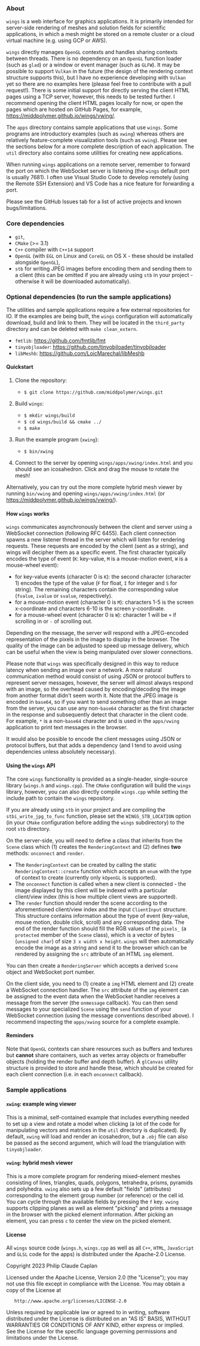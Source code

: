 ### **About**

`wings` is a web interface for graphics applications. It is primarily intended for server-side rendering of meshes and solution fields for scientific applications, in which a mesh might be stored on a remote cluster or a cloud virtual machine (e.g. using GCP or AWS).

`wings` directly manages `OpenGL` contexts and handles sharing contexts between threads. There is no dependency on an `OpenGL` function loader (such as `glad`) or a window or event manager (such as `GLFW`). It may be possible to support `Vulkan` in the future (the design of the rendering context structure supports this), but I have no experience developing with `Vulkan` yet so there are no examples here (please feel free to contribute with a pull request!). There is some initial support for directly serving the client HTML pages using a TCP server, however, this needs to be tested further. I recommend opening the client HTML pages locally for now, or open the pages which are hosted on GitHub Pages, for example, https://middpolymer.github.io/wings/vwing/.

The `apps` directory contains sample applications that use `wings`. Some programs are introductory examples (such as `xwing`) whereas others are relatively feature-complete visualization tools (such as `vwing`). Please see the sections below for a more complete description of each application. The `util` directory also contains some utilities for creating new applications.

When running `wings` applications on a remote server, remember to forward the port on which the WebSocket server is listening (the `wings` default port is usually 7681). I often use Visual Studio Code to develop remotely (using the Remote SSH Extension) and VS Code has a nice feature for forwarding a port.

Please see the GitHub Issues tab for a list of active projects and known bugs/limitations.

### **Core dependencies**

- `git`,
- `CMake` (>= 3.1)
- `C++` compiler with `C++14` support
- `OpenGL` (with `EGL` on Linux and `CoreGL` on OS X - these should be installed alongside `OpenGL`),
- `stb` for writing JPEG images before encoding them and sending them to a client (this can be omitted if you are already using `stb` in your project - otherwise it will be downloaded automatically).

### **Optional dependencies (to run the sample applications)**

The utilities and sample applications require a few external repositories for IO. If the examples are being built, the `wings` configuration will automatically download, build and link to them. They will be located in the `third_party` directory and can be deleted with `make clean_extern`.

- `fmtlib`: https://github.com/fmtlib/fmt
- `tinyobjloader`: https://github.com/tinyobjloader/tinyobjloader
- `libMeshb`: https://github.com/LoicMarechal/libMeshb

#### **Quickstart**

1. Clone the repository:

   - `$ git clone https://github.com/middpolymer/wings.git`

2. Build `wings`:

   - `$ mkdir wings/build`
   - `$ cd wings/build && cmake ../`
   - `$ make`

3. Run the example program (`xwing`):

   - `$ bin/xwing`

4. Connect to the server by opening `wings/apps/xwing/index.html` and you should see an icosahedron. Click and drag the mouse to rotate the mesh!

Alternatively, you can try out the more complete hybrid mesh viewer by running `bin/vwing` and opening `wings/apps/vwing/index.html` (or https://middpolymer.github.io/wings/vwing/).

#### **How `wings` works**

`wings` communicates asynchronously between the client and server using a WebSocket connection (following RFC 6455). Each client connection spawns a new listener thread in the server which will listen for rendering requests. These requests are encoded by the client (sent as a string), and wings will decipher them as a specific event. The first character typically encodes the type of event (`K`: key-value, `M` is a mouse-motion event, `W` is a mouse-wheel event):

- for key-value events (character 0 is `K`): the second character (character 1) encodes the type of the value (`F` for float, `I` for integer and `S` for string). The remaining characters contain the corresponding value (`fvalue`, `ivalue` or `svalue`, respectively).
- for a mouse-motion event (character 0 is `M`): characters 1-5 is the screen x-coordinate and characters 6-10 is the screen y-coordinate.
- for a mouse-wheel event (character 0 is `W`): character 1 will be `+` if scrolling in or `-` of scrolling out.

Depending on the message, the server will respond with a JPEG-encoded representation of the pixels in the image to display in the browser. The quality of the image can be adjusted to speed up message delivery, which can be useful when the view is being manipulated over slower connections.

Please note that `wings` was specifically designed in this way to reduce latency when sending an image over a network. A more natural communication method would consist of using JSON or protocol buffers to represent server messages, however, the server will almost always respond with an image, so the overhead caused by encoding/decoding the image from another format didn't seem worth it. Note that the JPEG image is encoded in `base64`, so if you want to send something other than an image from the server, you can use any non-`base64` character as the first character in the response and subsequently detect that character in the client code. For example, `*` is a non-`base64` character and is used in the `apps/vwing` application to print text messages in the browser.

It would also be possible to encode the client messages using JSON or protocol buffers, but that adds a dependency (and I tend to avoid using dependencies unless absolutely necessary).

#### **Using the `wings` API**

The core `wings` functionality is provided as a single-header, single-source library (`wings.h` and `wings.cpp`). The `CMake` configuration will build the `wings` library, however, you can also directly compile `wings.cpp` while setting the include path to contain the `wings` repository.

If you are already using `stb` in your project and are compiling the `stbi_write_jpg_to_func` function, please set the `WINGS_STB_LOCATION` option (in your `CMake` configuration before adding the `wings` subdirectory) to the root `stb` directory.

On the server-side, you will need to define a class that inherits from the `Scene` class which (1) creates the `RenderingContext` and (2) defines **two** methods: `onconnect` and `render`.

- The `RenderingContext` can be created by calling the static `RenderingContext::create` function which accepts an `enum` with the type of context to create (currently only `kOpenGL` is supported).
- The `onconnect` function is called when a new client is connected - the image displayed by this client will be indexed with a particular client/view index (this is how multiple client views are supported).
- The `render` function should render the scene according to the aforementioned client/view index and the input `ClientInput` structure. This structure contains information about the type of event (key-value, mouse motion, double click, scroll) and any corresponding data. The end of the render function should fill the RGB values of the `pixels_` (a `protected` member of the `Scene` class), which is a vector of bytes (`unsigned char`) of size `3 x width x height`. `wings` will then automatically encode the image as a string and send it to the browser which can be rendered by assigning the `src` attribute of an HTML `img` element.

You can then create a `RenderingServer` which accepts a derived `Scene` object and WebSocket port number.

On the client side, you need to (1) create a `img` HTML element and (2) create a WebSocket connection handler. The `src` attribute of the `img` element can be assigned to the event data when the WebSocket handler receives a message from the server (the `onmessage` callback). You can then send messages to your specialized `Scene` using the `send` function of your WebSocket connection (using the message conventions described above). I recommend inspecting the `apps/xwing` source for a complete example.

#### **Reminders**

Note that `OpenGL` contexts can share resources such as buffers and textures but **cannot** share containers, such as vertex array objects or framebuffer objects (holding the render buffer and depth buffer). A `glCanvas` utility structure is provided to store and handle these, which should be created for each client connection (i.e. in each `onconnect` callback).

### **Sample applications**

#### **`xwing`**: example wing viewer

This is a minimal, self-contained example that includes everything needed to set up a view and rotate a model when clicking (a lot of the code for manipulating vectors and matrices in the `util` directory is duplicated). By default, `xwing` will load and render an icosahedron, but a `.obj` file can also be passed as the second argument, which will load the triangulation with `tinyobjloader`.

#### **`vwing`**: hybrid mesh viewer

This is a more complete program for rendering mixed-element meshes consisting of lines, triangles, quads, polygons, tetrahedra, prisms, pyramids and polyhedra. `vwing` also sets up a few default "fields" (attributes) corresponding to the element group number (or reference) or the cell id. You can cycle through the available fields by pressing the `f` key. `vwing` supports clipping planes as well as element "picking" and prints a message in the browser with the picked element information. After picking an element, you can press `c` to center the view on the picked element.

#### **License**

All `wings` source code (`wings.h`, `wings.cpp` as well as all `C++`, `HTML`, `JavaScript` and `GLSL` code for the apps) is distributed under the Apache-2.0 License.

Copyright 2023 Philip Claude Caplan

Licensed under the Apache License, Version 2.0 (the "License");
you may not use this file except in compliance with the License.
You may obtain a copy of the License at

       http://www.apache.org/licenses/LICENSE-2.0

Unless required by applicable law or agreed to in writing, software
distributed under the License is distributed on an "AS IS" BASIS,
WITHOUT WARRANTIES OR CONDITIONS OF ANY KIND, either express or implied.
See the License for the specific language governing permissions and
limitations under the License.
